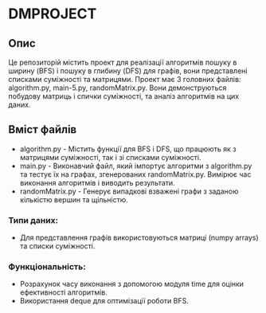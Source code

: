 # DMPROJECT

## Опис
Це репозиторій містить проект для реалізації алгоритмів пошуку в ширину (BFS) і пошуку в глибину (DFS) для графів, вони представлені списками суміжності та матрицями. Проект має 3 головних файлів: algorithm.py, main-5.py, randomMatrix.py. Вони демонструються побудову матриць і спички суміжності, та аналіз алгоритмів на цих даних. 

## Вміст файлів
- algorithm.py - Містить функції для BFS і DFS, що працюють як з матрицями суміжності, так і зі списками суміжності.
- main.py - Виконавчий файл, який імпортує алгоритми з algorithm.py та тестує їх на графах, згенерованих randomMatrix.py. Вимірює час виконання алгоритмів і виводить результати.
- randomMatrix.py - Генерує випадкові взважені графи з заданою кількістю вершин та щільністю.

### Типи даних:
- Для представлення графів використовуються матриці (numpy arrays) та списки суміжності.

### Функціональність:
- Розрахунок часу виконання з допомогою модуля time для оцінки ефективності алгоритмів.
- Використання deque для оптимізації роботи BFS.
